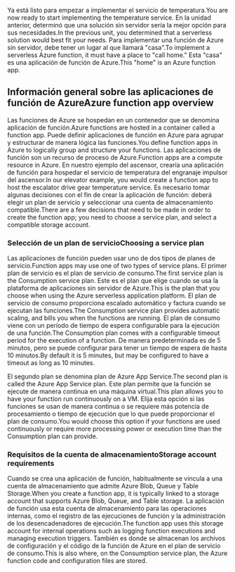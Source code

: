 <span data-ttu-id="e3d94-101">Ya está listo para empezar a implementar el servicio de temperatura.</span><span class="sxs-lookup"><span data-stu-id="e3d94-101">You are now ready to start implementing the temperature service.</span></span> <span data-ttu-id="e3d94-102">En la unidad anterior, determinó que una solución sin servidor sería la mejor opción para sus necesidades.</span><span class="sxs-lookup"><span data-stu-id="e3d94-102">In the previous unit, you determined that a serverless solution would best fit your needs.</span></span> <span data-ttu-id="e3d94-103">Para implementar una función de Azure sin servidor, debe tener un lugar al que llamará "casa".</span><span class="sxs-lookup"><span data-stu-id="e3d94-103">To implement a serverless Azure function, it must have a place to "call home."</span></span> <span data-ttu-id="e3d94-104">Esta "casa" es una aplicación de función de Azure.</span><span class="sxs-lookup"><span data-stu-id="e3d94-104">This "home" is an Azure function app.</span></span>

## <a name="azure-function-app-overview"></a><span data-ttu-id="e3d94-105">Información general sobre las aplicaciones de función de Azure</span><span class="sxs-lookup"><span data-stu-id="e3d94-105">Azure function app overview</span></span>
<span data-ttu-id="e3d94-106">Las funciones de Azure se hospedan en un contenedor que se denomina aplicación de función.</span><span class="sxs-lookup"><span data-stu-id="e3d94-106">Azure functions are hosted in a container called a function app.</span></span> <span data-ttu-id="e3d94-107">Puede definir aplicaciones de función en Azure para agrupar y estructurar de manera lógica las funciones.</span><span class="sxs-lookup"><span data-stu-id="e3d94-107">You define function apps in Azure to logically group and structure your functions.</span></span> <span data-ttu-id="e3d94-108">Las aplicaciones de función son un recurso de proceso de Azure.</span><span class="sxs-lookup"><span data-stu-id="e3d94-108">Function apps are a compute resource in Azure.</span></span> <span data-ttu-id="e3d94-109">En nuestro ejemplo del ascensor, crearía una aplicación de función para hospedar el servicio de temperatura del engranaje impulsor del ascensor.</span><span class="sxs-lookup"><span data-stu-id="e3d94-109">In our elevator example, you would create a function app to host the escalator drive gear temperature service.</span></span> <span data-ttu-id="e3d94-110">Es necesario tomar algunas decisiones con el fin de crear la aplicación de función: deberá elegir un plan de servicio y seleccionar una cuenta de almacenamiento compatible.</span><span class="sxs-lookup"><span data-stu-id="e3d94-110">There are a few decisions that need to be made in order to create the function app; you need to choose a service plan, and select a compatible storage account.</span></span>

### <a name="choosing-a-service-plan"></a><span data-ttu-id="e3d94-111">Selección de un plan de servicio</span><span class="sxs-lookup"><span data-stu-id="e3d94-111">Choosing a service plan</span></span>
<span data-ttu-id="e3d94-112">Las aplicaciones de función pueden usar uno de dos tipos de planes de servicio.</span><span class="sxs-lookup"><span data-stu-id="e3d94-112">Function apps may use one of two types of service plans.</span></span> <span data-ttu-id="e3d94-113">El primer plan de servicio es el plan de servicio de consumo.</span><span class="sxs-lookup"><span data-stu-id="e3d94-113">The first service plan is the Consumption service plan.</span></span> <span data-ttu-id="e3d94-114">Este es el plan que elige cuando se usa la plataforma de aplicaciones sin servidor de Azure.</span><span class="sxs-lookup"><span data-stu-id="e3d94-114">This is the plan that you choose when using the Azure serverless application platform.</span></span> <span data-ttu-id="e3d94-115">El plan de servicio de consumo proporciona escalado automático y factura cuando se ejecutan las funciones.</span><span class="sxs-lookup"><span data-stu-id="e3d94-115">The Consumption service plan provides automatic scaling, and bills you when the functions are running.</span></span> <span data-ttu-id="e3d94-116">El plan de consumo viene con un período de tiempo de espera configurable para la ejecución de una función.</span><span class="sxs-lookup"><span data-stu-id="e3d94-116">The Consumption plan comes with a configurable timeout period for the execution of a function.</span></span> <span data-ttu-id="e3d94-117">De manera predeterminada es de 5 minutos, pero se puede configurar para tener un tiempo de espera de hasta 10 minutos.</span><span class="sxs-lookup"><span data-stu-id="e3d94-117">By default it is 5 minutes, but may be configured to have a timeout as long as 10 minutes.</span></span> 

<span data-ttu-id="e3d94-118">El segundo plan se denomina plan de Azure App Service.</span><span class="sxs-lookup"><span data-stu-id="e3d94-118">The second plan is called the Azure App Service plan.</span></span> <span data-ttu-id="e3d94-119">Este plan permite que la función se ejecute de manera continua en una máquina virtual.</span><span class="sxs-lookup"><span data-stu-id="e3d94-119">This plan allows you to have your function run continuously on a VM.</span></span> <span data-ttu-id="e3d94-120">Elija esta opción si las funciones se usan de manera continua o se requiere más potencia de procesamiento o tiempo de ejecución que lo que puede proporcionar el plan de consumo.</span><span class="sxs-lookup"><span data-stu-id="e3d94-120">You would choose this option if your functions are used continuously or require more processing power or execution time than the Consumption plan can provide.</span></span> 

### <a name="storage-account-requirements"></a><span data-ttu-id="e3d94-121">Requisitos de la cuenta de almacenamiento</span><span class="sxs-lookup"><span data-stu-id="e3d94-121">Storage account requirements</span></span>
<span data-ttu-id="e3d94-122">Cuando se crea una aplicación de función, habitualmente se vincula a una cuenta de almacenamiento que admite Azure Blob, Queue y Table Storage.</span><span class="sxs-lookup"><span data-stu-id="e3d94-122">When you create a function app, it is typically linked to a storage account that supports Azure Blob, Queue, and Table storage.</span></span> <span data-ttu-id="e3d94-123">La aplicación de función usa esta cuenta de almacenamiento para las operaciones internas, como el registro de las ejecuciones de función y la administración de los desencadenadores de ejecución.</span><span class="sxs-lookup"><span data-stu-id="e3d94-123">The function app uses this storage account for internal operations such as logging function executions and managing execution triggers.</span></span> <span data-ttu-id="e3d94-124">También es donde se almacenan los archivos de configuración y el código de la función de Azure en el plan de servicio de consumo.</span><span class="sxs-lookup"><span data-stu-id="e3d94-124">This is also where, on the Consumption service plan, the Azure function code and configuration files are stored.</span></span> 
